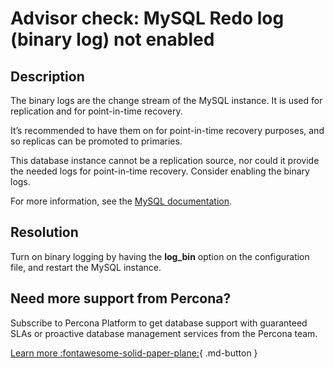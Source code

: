 # Advisor check: MySQL Redo log (binary log) not enabled

## Description

The binary logs are the change stream of the MySQL instance. It is used for replication and for point-in-time recovery.

It’s recommended to have them on for point-in-time recovery purposes, and so replicas can be promoted to primaries.

This database instance cannot be a replication source, nor could it provide the needed logs for point-in-time recovery. Consider enabling the binary logs.

For more information, see the [MySQL documentation](https://dev.mysql.com/doc/refman/8.0/en/binary-log.html).

## Resolution

Turn on binary logging by having the **log_bin** option on the configuration file, and restart the MySQL instance.

## Need more support from Percona?

Subscribe to Percona Platform to get database support with guaranteed SLAs or proactive database management services from the Percona team.

[Learn more :fontawesome-solid-paper-plane:](https://per.co.na/subscribe){ .md-button }
